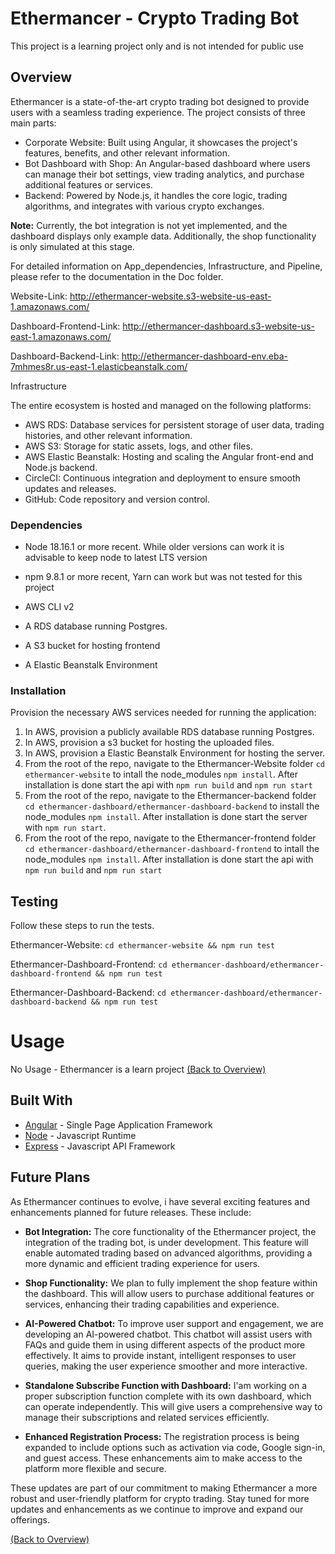 # Ethermancer - Crypto Trading Bot
This project is a learning project only and is not intended for public use

## Overview
Ethermancer is a state-of-the-art crypto trading bot designed to provide users with a seamless trading experience. 
The project consists of three main parts:

- Corporate Website: Built using Angular, it showcases the project's features, benefits, and other relevant information.
- Bot Dashboard with Shop: An Angular-based dashboard where users can manage their bot settings, view trading analytics, and purchase additional features or services.
- Backend: Powered by Node.js, it handles the core logic, trading algorithms, and integrates with various crypto exchanges.

**Note:** Currently, the bot integration is not yet implemented, and the dashboard displays only example data. Additionally, the shop functionality is only simulated at this stage.

For detailed information on App_dependencies, Infrastructure, and Pipeline, please refer to the documentation in the Doc folder.

Website-Link: http://ethermancer-website.s3-website-us-east-1.amazonaws.com/

Dashboard-Frontend-Link: http://ethermancer-dashboard.s3-website-us-east-1.amazonaws.com/

Dashboard-Backend-Link: http://ethermancer-dashboard-env.eba-7mhmes8r.us-east-1.elasticbeanstalk.com/


Infrastructure

The entire ecosystem is hosted and managed on the following platforms:
- AWS RDS: Database services for persistent storage of user data, trading histories, and other relevant information.
- AWS S3: Storage for static assets, logs, and other files.
- AWS Elastic Beanstalk: Hosting and scaling the Angular front-end and Node.js backend.
- CircleCI: Continuous integration and deployment to ensure smooth updates and releases.
- GitHub: Code repository and version control.


### Dependencies

- Node 18.16.1 or more recent. While older versions can work it is advisable to keep node to latest LTS version

- npm 9.8.1 or more recent, Yarn can work but was not tested for this project

- AWS CLI v2

- A RDS database running Postgres.

- A S3 bucket for hosting frontend

- A Elastic Beanstalk Environment


### Installation

Provision the necessary AWS services needed for running the application:

1. In AWS, provision a publicly available RDS database running Postgres.
2. In AWS, provision a s3 bucket for hosting the uploaded files.
3. In AWS, provision a Elastic Beanstalk Environment for hosting the server.
4. From the root of the repo, navigate to the Ethermancer-Website folder `cd ethermancer-website` to intall the node_modules `npm install`. After installation is done start the api with `npm run build` and `npm run start`
5. From the root of the repo, navigate to the Ethermancer-backend folder `cd ethermancer-dashboard/ethermancer-dashboard-backend` to install the node_modules `npm install`. After installation is done start the server with `npm run start`.
6. From the root of the repo, navigate to the Ethermancer-frontend folder `cd ethermancer-dashboard/ethermancer-dashboard-frontend` to intall the node_modules `npm install`. After installation is done start the api with `npm run build` and `npm run start`


## Testing

Follow these steps to run the tests.

Ethermancer-Website: `cd ethermancer-website && npm run test`

Ethermancer-Dashboard-Frontend: `cd ethermancer-dashboard/ethermancer-dashboard-frontend && npm run test`

Ethermancer-Dashboard-Backend: `cd ethermancer-dashboard/ethermancer-dashboard-backend && npm run test`

# Usage

No Usage - Ethermancer is a learn project
[(Back to Overview)](#overview)

## Built With

- [Angular](https://angular.io/) - Single Page Application Framework
- [Node](https://nodejs.org) - Javascript Runtime
- [Express](https://expressjs.com/) - Javascript API Framework

## Future Plans

As Ethermancer continues to evolve, i have several exciting features and enhancements planned for future releases. These include:

- **Bot Integration:** The core functionality of the Ethermancer project, the integration of the trading bot, is under development. This feature will enable automated trading based on advanced algorithms, providing a more dynamic and efficient trading experience for users.

- **Shop Functionality:** We plan to fully implement the shop feature within the dashboard. This will allow users to purchase additional features or services, enhancing their trading capabilities and experience.

- **AI-Powered Chatbot:** To improve user support and engagement, we are developing an AI-powered chatbot. This chatbot will assist users with FAQs and guide them in using different aspects of the product more effectively. It aims to provide instant, intelligent responses to user queries, making the user experience smoother and more interactive.

- **Standalone Subscribe Function with Dashboard:** I'am working on a proper subscription function complete with its own dashboard, which can operate independently. This will give users a comprehensive way to manage their subscriptions and related services efficiently.

- **Enhanced Registration Process:** The registration process is being expanded to include options such as activation via code, Google sign-in, and guest access. These enhancements aim to make access to the platform more flexible and secure.

These updates are part of our commitment to making Ethermancer a more robust and user-friendly platform for crypto trading. Stay tuned for more updates and enhancements as we continue to improve and expand our offerings.


[(Back to Overview)](#overview)
